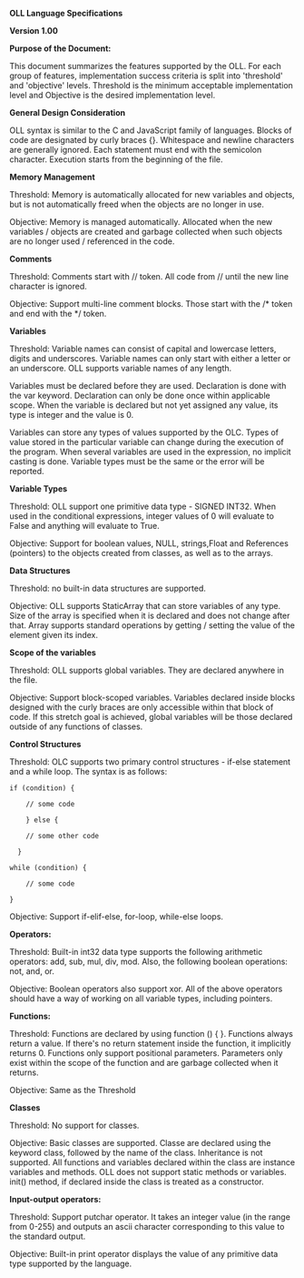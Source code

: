 **OLL Language Specifications**

**Version 1.00**

**Purpose of the Document:**

This document summarizes the features supported by the OLL. For each group of features, implementation success criteria is split into &#39;threshold&#39; and &#39;objective&#39; levels. Threshold is the minimum acceptable implementation level and Objective is the desired implementation level.

**General Design Consideration**

OLL syntax is similar to the C and JavaScript family of languages. Blocks of code are designated by curly braces {}. Whitespace and newline characters are generally ignored. Each statement must end with the semicolon character. Execution starts from the beginning of the file.

**Memory Management**

Threshold: Memory is automatically allocated for new variables and objects, but is not automatically freed when the objects are no longer in use.

Objective: Memory is managed automatically. Allocated when the new variables / objects are created and garbage collected when such objects are no longer used / referenced in the code.

**Comments**

Threshold: Comments start with // token. All code from // until the new line character is ignored.

Objective: Support multi-line comment blocks. Those start with the /\* token and end with the \*/ token.

**Variables**

Threshold: Variable names can consist of capital and lowercase letters, digits and underscores. Variable names can only start with either a letter or an underscore. OLL supports variable names of any length.

Variables must be declared before they are used. Declaration is done with the var keyword. Declaration can only be done once within applicable scope. When the variable is declared but not yet assigned any value, its type is integer and the value is 0.

Variables can store any types of values supported by the OLC. Types of value stored in the particular variable can change during the execution of the program. When several variables are used in the expression, no implicit casting is done. Variable types must be the same or the error will be reported.

**Variable Types**

Threshold: OLL support one primitive data type - SIGNED INT32. When used in the conditional expressions, integer values of 0 will evaluate to False and anything will evaluate to True.

Objective: Support for boolean values, NULL, strings,Float and References (pointers) to the objects created from classes, as well as to the arrays.

**Data Structures**

Threshold: no built-in data structures are supported.

Objective: OLL supports StaticArray that can store variables of any type. Size of the array is specified when it is declared and does not change after that. Array supports standard operations by getting / setting the value of the element given its index.

**Scope of the variables**

Threshold: OLL supports global variables. They are declared anywhere in the file.

Objective: Support block-scoped variables. Variables declared inside blocks designed with the curly braces are only accessible within that block of code. If this stretch goal is achieved, global variables will be those declared outside of any functions of classes.

**Control Structures**

Threshold: OLC supports two primary control structures - if-else statement and a while loop. The syntax is as follows:

    if (condition) {

        // some code

        } else {

        // some other code

      }

    while (condition) {

        // some code

    }

Objective: Support if-elif-else, for-loop, while-else loops.

**Operators:**

Threshold: Built-in int32 data type supports the following arithmetic operators: add, sub, mul, div, mod. Also, the following boolean operations: not, and, or.

Objective: Boolean operators also support xor. All of the above operators should have a way of working on all variable types, including pointers.

**Functions:**

Threshold: Functions are declared by using function () { }. Functions always return a value. If there\'s no return statement inside the function, it implicitly returns 0. Functions only support positional parameters. Parameters only exist within the scope of the function and are garbage collected when it returns.

Objective: Same as the Threshold

**Classes**

Threshold: No support for classes.

Objective: Basic classes are supported. Classe are declared using the keyword class, followed by the name of the class. Inheritance is not supported. All functions and variables declared within the class are instance variables and methods. OLL does not support static methods or variables. init() method, if declared inside the class is treated as a constructor.

**Input-output operators:**

Threshold: Support putchar operator. It takes an integer value (in the range from 0-255) and outputs an ascii character corresponding to this value to the standard output.

Objective: Built-in print operator displays the value of any primitive data type supported by the language.
